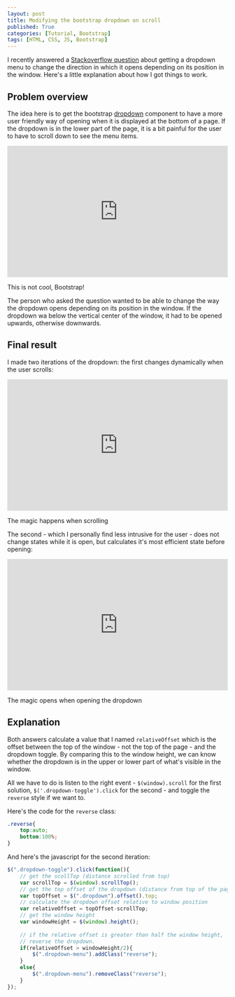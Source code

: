 ```yaml
---
layout: post
title: Modifying the bootstrap dropdown on scroll
published: True
categories: [Tutorial, Bootstrap]
tags: [HTML, CSS, JS, Bootstrap]
---
```


<p class="message">
	I recently answered a <a href="http://stackoverflow.com/a/26590613/3465375">Stackoverflow question</a> about getting a dropdown menu to change the direction in which it opens depending on its position in the window. Here's a little explanation about how I got things to work.
</p>

## Problem overview

The idea here is to get the bootstrap [dropdown](http://getbootstrap.com/components/#dropdowns) component to have a more user friendly way of opening when it is displayed at the bottom of a page. If the dropdown is in the lower part of the page, it is a bit painful for the user to have to scroll down to see the menu items.

<iframe width="100%" height="300" src="http://jsfiddle.net/SirCelsius/2uyh4j3w/12/embedded/" allowfullscreen="allowfullscreen" frameborder="0"></iframe>
<p class="description">This is not cool, Bootstrap!</p>

The person who asked the question wanted to be able to change the way the dropdown opens depending on its position in the window. If the dropdown wa below the vertical center of the window, it had to be opened upwards, otherwise downwards.

## Final result

I made two iterations of the dropdown: the first changes dynamically when the user scrolls:

<iframe width="100%" height="300" src="http://jsfiddle.net/SirCelsius/2uyh4j3w/10/embedded/" allowfullscreen="allowfullscreen" frameborder="0"></iframe>
<p class="description">The magic happens when scrolling</p>

The second - which I personally find less intrusive for the user - does not change states while it is open, but calculates it's most efficient state before opening:

<iframe width="100%" height="300" src="http://jsfiddle.net/SirCelsius/2uyh4j3w/11/embedded/" allowfullscreen="allowfullscreen" frameborder="0"></iframe>
<p class="description">The magic opens when opening the dropdown</p>

## Explanation

Both answers calculate a value that I named `relativeOffset` which is the offset between the top of the window - not the top of the page - and the dropdown toggle. By comparing this to the window height, we can know whether the dropdown is in the upper or lower part of what's visible in the window.

All we have to do is listen to the right event - `$(window).scroll` for the first solution, `$('.dropdown-toggle').click` for the second - and toggle the `reverse` style if we want to.

Here's the code for the `reverse` class:

```` css
.reverse{
	top:auto;
	bottom:100%;
}
````

And here's the javascript for the second iteration:

```` javascript
$(".dropdown-toggle").click(function(){
    // get the scollTop (distance scrolled from top)
    var scrollTop = $(window).scrollTop();
    // get the top offset of the dropdown (distance from top of the page)
    var topOffset = $(".dropdown").offset().top;
    // calculate the dropdown offset relative to window position
    var relativeOffset = topOffset-scrollTop;
    // get the window height
    var windowHeight = $(window).height();
    
    // if the relative offset is greater than half the window height,
    // reverse the dropdown.
    if(relativeOffset > windowHeight/2){
        $(".dropdown-menu").addClass("reverse");
    }
    else{
        $(".dropdown-menu").removeClass("reverse");
    }
});
````
